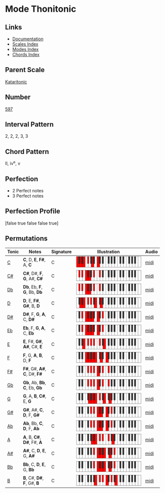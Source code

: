 # Mode Thonitonic

## Links

- [Documentation](index.md)
- [Scales Index](Scales.md)
- [Modes Index](Modes.md)
- [Chords Index](Chords.md)

## Parent Scale

[Kataritonic](ScaleKataritonic.md)

## Number

[597](https://ianring.com/musictheory/scales/597)

## Interval Pattern

2, 2, 2, 3, 3

## Chord Pattern

II, iv⁰, v

## Perfection

- 2 Perfect notes
- 3 Perfect notes

## Perfection Profile

[false true false false true]

## Permutations

| Tonic | Notes | Signature | Illustration | Audio |
|-------|-------|-----------|--------------|-------|
| [C](ModeCNaturalThonitonic.md) | **C**, D, **E**, **F#**, A, **C** | C | ![CNaturalThonitonic](ModeCNaturalThonitonic.png) | [midi](https://github.com/edipermadi/music/blob/main/docs/ModeCNaturalThonitonic.mid?raw=true) |
| [C#](ModeCSharpThonitonic.md) | **C#**, D#, **F**, **G**, A#, **C#** | C | ![CSharpThonitonic](ModeCSharpThonitonic.png) | [midi](https://github.com/edipermadi/music/blob/main/docs/ModeCSharpThonitonic.mid?raw=true) |
| [Db](ModeDFlatThonitonic.md) | **Db**, Eb, **F**, **G**, Bb, **Db** | C | ![DFlatThonitonic](ModeDFlatThonitonic.png) | [midi](https://github.com/edipermadi/music/blob/main/docs/ModeDFlatThonitonic.mid?raw=true) |
| [D](ModeDNaturalThonitonic.md) | **D**, E, **F#**, **G#**, B, **D** | C | ![DNaturalThonitonic](ModeDNaturalThonitonic.png) | [midi](https://github.com/edipermadi/music/blob/main/docs/ModeDNaturalThonitonic.mid?raw=true) |
| [D#](ModeDSharpThonitonic.md) | **D#**, F, **G**, **A**, C, **D#** | C | ![DSharpThonitonic](ModeDSharpThonitonic.png) | [midi](https://github.com/edipermadi/music/blob/main/docs/ModeDSharpThonitonic.mid?raw=true) |
| [Eb](ModeEFlatThonitonic.md) | **Eb**, F, **G**, **A**, C, **Eb** | C | ![EFlatThonitonic](ModeEFlatThonitonic.png) | [midi](https://github.com/edipermadi/music/blob/main/docs/ModeEFlatThonitonic.mid?raw=true) |
| [E](ModeENaturalThonitonic.md) | **E**, F#, **G#**, **A#**, C#, **E** | C | ![ENaturalThonitonic](ModeENaturalThonitonic.png) | [midi](https://github.com/edipermadi/music/blob/main/docs/ModeENaturalThonitonic.mid?raw=true) |
| [F](ModeFNaturalThonitonic.md) | **F**, G, **A**, **B**, D, **F** | C | ![FNaturalThonitonic](ModeFNaturalThonitonic.png) | [midi](https://github.com/edipermadi/music/blob/main/docs/ModeFNaturalThonitonic.mid?raw=true) |
| [F#](ModeFSharpThonitonic.md) | **F#**, G#, **A#**, **C**, D#, **F#** | C | ![FSharpThonitonic](ModeFSharpThonitonic.png) | [midi](https://github.com/edipermadi/music/blob/main/docs/ModeFSharpThonitonic.mid?raw=true) |
| [Gb](ModeGFlatThonitonic.md) | **Gb**, Ab, **Bb**, **C**, Eb, **Gb** | C | ![GFlatThonitonic](ModeGFlatThonitonic.png) | [midi](https://github.com/edipermadi/music/blob/main/docs/ModeGFlatThonitonic.mid?raw=true) |
| [G](ModeGNaturalThonitonic.md) | **G**, A, **B**, **C#**, E, **G** | C | ![GNaturalThonitonic](ModeGNaturalThonitonic.png) | [midi](https://github.com/edipermadi/music/blob/main/docs/ModeGNaturalThonitonic.mid?raw=true) |
| [G#](ModeGSharpThonitonic.md) | **G#**, A#, **C**, **D**, F, **G#** | C | ![GSharpThonitonic](ModeGSharpThonitonic.png) | [midi](https://github.com/edipermadi/music/blob/main/docs/ModeGSharpThonitonic.mid?raw=true) |
| [Ab](ModeAFlatThonitonic.md) | **Ab**, Bb, **C**, **D**, F, **Ab** | C | ![AFlatThonitonic](ModeAFlatThonitonic.png) | [midi](https://github.com/edipermadi/music/blob/main/docs/ModeAFlatThonitonic.mid?raw=true) |
| [A](ModeANaturalThonitonic.md) | **A**, B, **C#**, **D#**, F#, **A** | C | ![ANaturalThonitonic](ModeANaturalThonitonic.png) | [midi](https://github.com/edipermadi/music/blob/main/docs/ModeANaturalThonitonic.mid?raw=true) |
| [A#](ModeASharpThonitonic.md) | **A#**, C, **D**, **E**, G, **A#** | C | ![ASharpThonitonic](ModeASharpThonitonic.png) | [midi](https://github.com/edipermadi/music/blob/main/docs/ModeASharpThonitonic.mid?raw=true) |
| [Bb](ModeBFlatThonitonic.md) | **Bb**, C, **D**, **E**, G, **Bb** | C | ![BFlatThonitonic](ModeBFlatThonitonic.png) | [midi](https://github.com/edipermadi/music/blob/main/docs/ModeBFlatThonitonic.mid?raw=true) |
| [B](ModeBNaturalThonitonic.md) | **B**, C#, **D#**, **F**, G#, **B** | C | ![BNaturalThonitonic](ModeBNaturalThonitonic.png) | [midi](https://github.com/edipermadi/music/blob/main/docs/ModeBNaturalThonitonic.mid?raw=true) |
